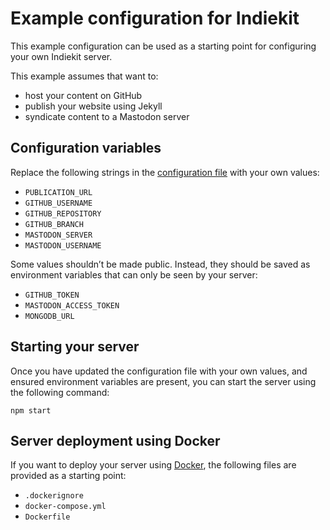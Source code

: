 # Example configuration for Indiekit

This example configuration can be used as a starting point for configuring your own Indiekit server.

This example assumes that want to:

* host your content on GitHub
* publish your website using Jekyll
* syndicate content to a Mastodon server

## Configuration variables

Replace the following strings in the [configuration file](indiekit.config.js) with your own values:

* `PUBLICATION_URL`
* `GITHUB_USERNAME`
* `GITHUB_REPOSITORY`
* `GITHUB_BRANCH`
* `MASTODON_SERVER`
* `MASTODON_USERNAME`

Some values shouldn’t be made public. Instead, they should be saved as environment variables that can only be seen by your server:

* `GITHUB_TOKEN`
* `MASTODON_ACCESS_TOKEN`
* `MONGODB_URL`

## Starting your server

Once you have updated the configuration file with your own values, and ensured environment variables are present, you can start the server using the following command:

`npm start`

## Server deployment using Docker

If you want to deploy your server using [Docker](https://www.docker.com), the following files are provided as a starting point:

* `.dockerignore`
* `docker-compose.yml`
* `Dockerfile`
